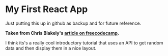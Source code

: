 # My First React App

Just putting this up in github as backup and for future reference.

**Taken from Chris Blakely's [article on freecodecamp](https://www.freecodecamp.org/news/getting-started-with-react-a-modern-project-based-guide-for-beginners-including-hooks-2/#creatingareactapp).**

I think its's a really cool introductory tutorial that uses an API to get random data and then display them in a nice layout.